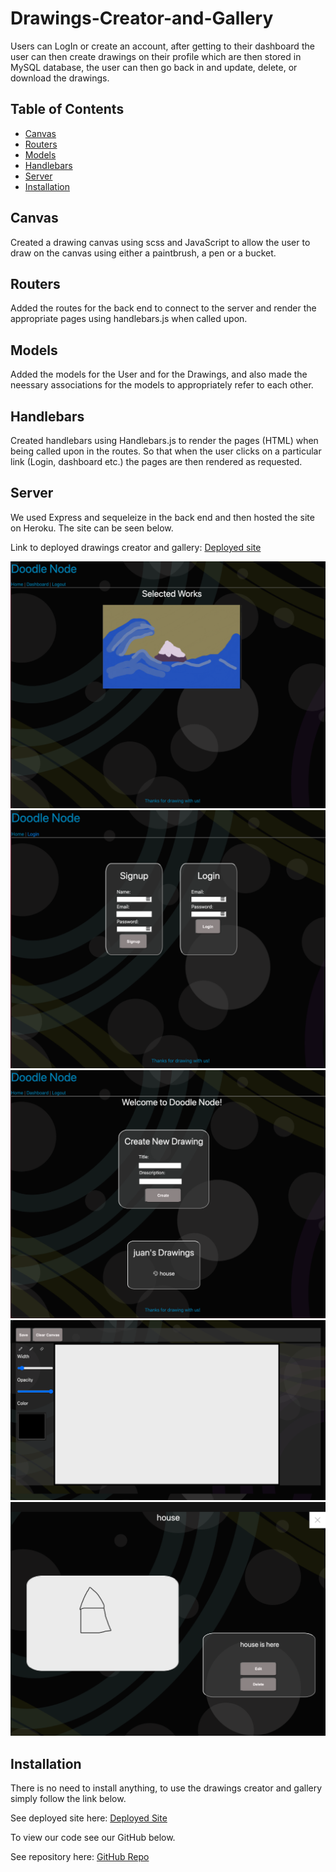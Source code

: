 # Drawings-Creator-and-Gallery
Users can LogIn or create an account, after getting to their dashboard the user can then create drawings on their profile which are then stored in MySQL database, the user can then go back in and update, delete, or download the drawings. 

## Table of Contents

* [Canvas](#Canvas)
* [Routers](#Routers)
* [Models](#Models)
* [Handlebars](#Handlebars)
* [Server](#Server)
* [Installation](#Installation)

## Canvas
Created a drawing canvas using scss and JavaScript to allow the user to draw on the canvas using either a paintbrush, a pen or a bucket. 

## Routers
Added the routes for the back end to connect to the server and render the appropriate pages using handlebars.js when called upon. 

## Models
Added the models for the User and for the Drawings, and also made the neessary associations for the models to appropriately refer to each other. 

## Handlebars
Created handlebars using Handlebars.js to render the pages (HTML) when being called upon in the routes. So that when the user clicks on a particular link (Login, dashboard etc.) the pages are then rendered as requested. 

## Server
We used Express and sequeleize in the back end and then hosted the site on Heroku. The site can be seen below. 

Link to deployed drawings creator and gallery: [Deployed site](https://drawings-creator-and-gallery.herokuapp.com/)

![image of home page with slideshow](/public/images/homepagewithslideshow.png)
![image of login page](/public/images/loginpage.png)
![image of dashboard](/public/images/dashboard.png)
![image of canvas](/public/images/canvas.png)
![image of drawing on dashboard](/public/images/drawingondashboardview.png)

## Installation

There is no need to install anything, to use the drawings creator and gallery simply follow the link below. 

See deployed site here: [Deployed Site](https://drawings-creator-and-gallery.herokuapp.com/)

To view our code see our GitHub below. 

See repository here: [GitHub Repo](https://github.com/JD-Jaramillo/Drawings-Creator-and-Gallery)
